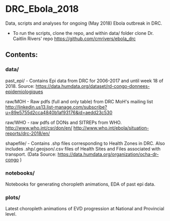 # DRC_Ebola_2018
Data, scripts and analyses for ongoing (May 2018) Ebola outbreak in DRC.
 * To run the scripts, clone the repo, and within data/ folder clone Dr. Caitlin Rivers' repo https://github.com/cmrivers/ebola_drc

## Contents:

### data/
past_epi/ - Contains Epi data from DRC for 2006-2017 and until week 18 of 2018. Source: https://data.humdata.org/dataset/rd-congo-donnees-epidemiologiques

raw/MOH - Raw pdfs (full and only table) from DRC MoH's mailing list http://linkedin.us13.list-manage.com/subscribe?u=89e5755d2cca4840b1af93176&id=aedd23c530

raw/WHO - raw pdfs of DONs and SITREPs from WHO. 
http://www.who.int/csr/don/en/
http://www.who.int/ebola/situation-reports/drc-2018/en/

shapefile/  - Contains .shp files corresponding to Health Zones in DRC. Also includes .shp/.geojson/.csv files of Health Sites and Files associated with transport. (Data Source: https://data.humdata.org/organization/ocha-dr-congo )

### notebooks/
Notebooks for generating choropleth animations, EDA of past epi data. 

### plots/
Latest choropleth animations of EVD progression at National and Provincial level. 
